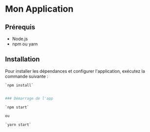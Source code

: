 # Mon Application

## Prérequis

- Node.js
- npm ou yarn

## Installation

Pour installer les dépendances et configurer l'application, exécutez la commande suivante :

```bash
`npm install`


### Démarrage de l'app

`npm start`

ou 

`yarn start`
